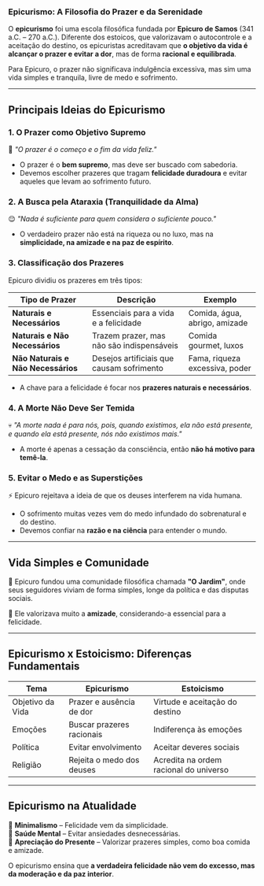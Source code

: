 ### **Epicurismo: A Filosofia do Prazer e da Serenidade**  

O **epicurismo** foi uma escola filosófica fundada por **Epicuro de Samos** (341 a.C. – 270 a.C.). Diferente dos estoicos, que valorizavam o autocontrole e a aceitação do destino, os epicuristas acreditavam que **o objetivo da vida é alcançar o prazer e evitar a dor**, mas de forma **racional e equilibrada**.  

Para Epicuro, o prazer não significava indulgência excessiva, mas sim uma vida simples e tranquila, livre de medo e sofrimento.  

---

## **Principais Ideias do Epicurismo**  

### **1. O Prazer como Objetivo Supremo**  
🍷 *"O prazer é o começo e o fim da vida feliz."*  
- O prazer é o **bem supremo**, mas deve ser buscado com sabedoria.  
- Devemos escolher prazeres que tragam **felicidade duradoura** e evitar aqueles que levam ao sofrimento futuro.  

### **2. A Busca pela Ataraxia (Tranquilidade da Alma)**  
😌 *"Nada é suficiente para quem considera o suficiente pouco."*  
- O verdadeiro prazer não está na riqueza ou no luxo, mas na **simplicidade, na amizade e na paz de espírito**.  

### **3. Classificação dos Prazeres**  
Epicuro dividiu os prazeres em três tipos:  

| Tipo de Prazer | Descrição | Exemplo |
|---------------|-----------|---------|
| **Naturais e Necessários** | Essenciais para a vida e a felicidade | Comida, água, abrigo, amizade |
| **Naturais e Não Necessários** | Trazem prazer, mas não são indispensáveis | Comida gourmet, luxos |
| **Não Naturais e Não Necessários** | Desejos artificiais que causam sofrimento | Fama, riqueza excessiva, poder |

- A chave para a felicidade é focar nos **prazeres naturais e necessários**.  

### **4. A Morte Não Deve Ser Temida**  
💀 *"A morte nada é para nós, pois, quando existimos, ela não está presente, e quando ela está presente, nós não existimos mais."*  
- A morte é apenas a cessação da consciência, então **não há motivo para temê-la**.  

### **5. Evitar o Medo e as Superstições**  
⚡ Epicuro rejeitava a ideia de que os deuses interferem na vida humana.  
- O sofrimento muitas vezes vem do medo infundado do sobrenatural e do destino.  
- Devemos confiar na **razão e na ciência** para entender o mundo.  

---

## **Vida Simples e Comunidade**  

🏡 Epicuro fundou uma comunidade filosófica chamada **"O Jardim"**, onde seus seguidores viviam de forma simples, longe da política e das disputas sociais.  

💬 Ele valorizava muito a **amizade**, considerando-a essencial para a felicidade.  

---

## **Epicurismo x Estoicismo: Diferenças Fundamentais**  

| Tema | Epicurismo | Estoicismo |
|------|-----------|-----------|
| Objetivo da Vida | Prazer e ausência de dor | Virtude e aceitação do destino |
| Emoções | Buscar prazeres racionais | Indiferença às emoções |
| Política | Evitar envolvimento | Aceitar deveres sociais |
| Religião | Rejeita o medo dos deuses | Acredita na ordem racional do universo |

---

## **Epicurismo na Atualidade**  

🔹 **Minimalismo** – Felicidade vem da simplicidade.  
🔹 **Saúde Mental** – Evitar ansiedades desnecessárias.  
🔹 **Apreciação do Presente** – Valorizar prazeres simples, como boa comida e amizade.  

O epicurismo ensina que **a verdadeira felicidade não vem do excesso, mas da moderação e da paz interior**.